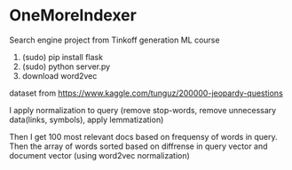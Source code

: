 # OneMoreIndexer
Search engine project from Tinkoff generation ML course

1. (sudo) pip install flask
2. (sudo) python server.py
3. download word2vec

dataset from https://www.kaggle.com/tunguz/200000-jeopardy-questions

I apply normalization to query (remove stop-words, remove unnecessary data(links, symbols), apply lemmatization)

Then I get 100 most relevant docs based on frequensy of words in query. Then the array of words sorted based on diffrense in query vector and document vector (using word2vec normalization)

